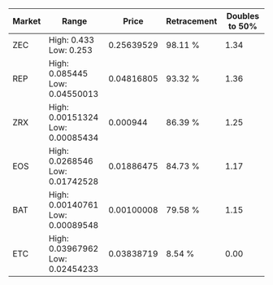 | Market | Range | Price| Retracement | Doubles to 50% |
| --- | --- | --- | --- | --- |
| ZEC | High: 0.433<br />Low: 0.253 | 0.25639529 | 98.11 % | 1.34 |
| REP | High: 0.085445<br />Low: 0.04550013 | 0.04816805 | 93.32 % | 1.36 |
| ZRX | High: 0.00151324<br />Low: 0.00085434 | 0.000944 | 86.39 % | 1.25 |
| EOS | High: 0.0268546<br />Low: 0.01742528 | 0.01886475 | 84.73 % | 1.17 |
| BAT | High: 0.00140761<br />Low: 0.00089548 | 0.00100008 | 79.58 % | 1.15 |
| ETC | High: 0.03967962<br />Low: 0.02454233 | 0.03838719 | 8.54 % | 0.00 |
